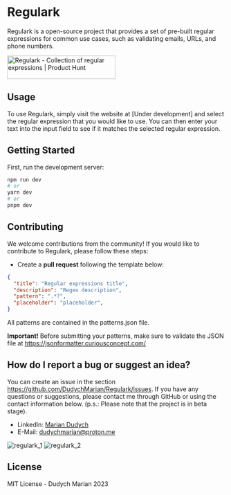 # Regulark
Regulark is a open-source project that provides a set of pre-built regular expressions for common use cases, such as validating emails, URLs, and phone numbers.

<a href="https://www.producthunt.com/posts/regulark?utm_source=badge-featured&utm_medium=badge&utm_souce=badge-regulark" target="_blank"><img src="https://api.producthunt.com/widgets/embed-image/v1/featured.svg?post_id=385014&theme=light" alt="Regulark - Collection&#0032;of&#0032;regular&#0032;expressions | Product Hunt" style="width: 250px; height: 54px;" width="250" height="54" /></a>

## Usage
To use Regulark, simply visit the website at [Under development] and select the regular expression that you would like to use. You can then enter your text into the input field to see if it matches the selected regular expression.

## Getting Started

First, run the development server:

```bash
npm run dev
# or
yarn dev
# or
pnpm dev
```

## Contributing
We welcome contributions from the community! If you would like to contribute to Regulark, please follow these steps:

* Create a **pull request** following the template below:

```json
{
  "title": "Regular expressions title",
  "description": "Regex description",
  "pattern": ".*?",
  "placeholder": "placeholder",
}
```

All patterns are contained in the patterns.json file.

**Important!** Before submitting your patterns, make sure to validate the JSON file at https://jsonformatter.curiousconcept.com/

## How do I report a bug or suggest an idea?

You can create an issue in the section
<https://github.com/DudychMarian/Regulark/issues>. If you have any questions or suggestions, please contact me through GitHub or using the contact information below. (p.s.: Please note that the project is in beta stage).

- LinkedIn: [Marian Dudych](https://www.linkedin.com/in/marian-dudych-960a69206/)
- E-Mail: [dudychmarian@proton.me](mailto:dudychmarian@proton.me)

![regulark_1](https://user-images.githubusercontent.com/62218468/227976709-91a8c04c-b57b-4a58-8032-b1ec2a304e9e.png)
![regulark_2](https://user-images.githubusercontent.com/62218468/227976748-6e6afb69-9779-4479-a731-16e408434e6e.png)


## License

MIT License - Dudych Marian 2023
